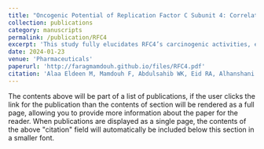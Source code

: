 ```yaml
---
title: "Oncogenic Potential of Replication Factor C Subunit 4: Correlations with Tumor Progression and Assessment of Potential Inhibitors"
collection: publications
category: manuscripts
permalink: /publication/RFC4
excerpt: 'This study fully elucidates RFC4’s carcinogenic activities, emphasizing its potential as a prognostic biomarker and a target for anti-cancer therapy.'
date: 2024-01-23
venue: 'Pharmaceuticals'
paperurl: 'http://faragmamdouh.github.io/files/RFC4.pdf'
citation: 'Alaa Eldeen M, Mamdouh F, Abdulsahib WK, Eid RA, Alhanshani AA, Shati AA, Alqahtani YA, Alshehri MA, Samir A. Zaki M, Soltan MA, et al. Oncogenic Potential of Replication Factor C Subunit 4: Correlations with Tumor Progression and Assessment of Potential Inhibitors. Pharmaceuticals. 2024; 17(2):152. https://doi.org/10.3390/ph17020152'
---
```


The contents above will be part of a list of publications, if the user clicks the link for the publication than the contents of section will be rendered as a full page, allowing you to provide more information about the paper for the reader. When publications are displayed as a single page, the contents of the above "citation" field will automatically be included below this section in a smaller font.
